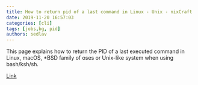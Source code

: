 ```yaml
---
title: How to return pid of a last command in Linux - Unix - nixCraft
date: 2019-11-20 16:57:03
categories: [cli]
tags: [jobs,bg, pid]
authors: sedlav
---
```


This page explains how to return the PID of a last executed command in Linux, macOS, \*BSD family of oses or Unix-like system when using bash/ksh/sh.

[Link](https://www.cyberciti.biz/faq/how-to-return-pid-of-a-last-command-in-linux-unix/)
